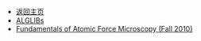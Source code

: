 <!-- manual/_sidebar.md -->

- [返回主页](/)
- [ALGLIBs](manual/alglib.html)
- [Fundamentals of Atomic Force Microscopy (Fall 2010)](manual/ME597.md)

